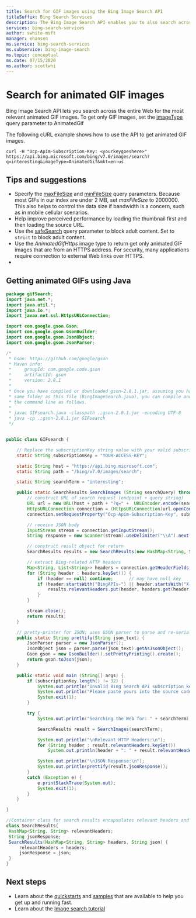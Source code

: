 ```yaml
---
title: Search for GIF images using the Bing Image Search API
titleSuffix: Bing Search Services
description: The Bing Image Search API enables you to also search across the entire Web for the most relevant .gif images.
services: bing-search-services
author: swhite-msft
manager: ehansen
ms.service: bing-search-services
ms.subservice: bing-image-search
ms.topic: conceptual
ms.date: 07/15/2020
ms.author: scottwhi
---
```


# Search for animated GIF images 

Bing Image Search API lets you search across the entire Web for the most relevant animated GIF images. To get only GIF images, set the [imageType](../reference/query-parameters.md#imagetype) query parameter to AnimatedGif

The following cURL example shows how to use the API to get animated GIF images.

```curl
curl -H "Ocp-Apim-Subscription-Key: <yourkeygoeshere>" https://api.bing.microsoft.com/bing/v7.0/images/search?q=interesting&imageType=AnimatedGif&mkt=en-us
```


## Tips and suggestions

- Specify the [maxFileSize](../reference/query-parameters.md#maxfilesize) and [minFileSize](../reference/query-parameters.md#minfilesize) query parameters. Because most GIFs in our index are under 2 MB, set *maxFileSize* to 2000000. This also helps to control the data size if bandwidth is a concern, such as in mobile cellular scenarios.
- Help improve perceived performance by loading the thumbnail first and then loading the source URL.  
- Use the [safeSearch](../reference/query-parameters.md#safesearch) query parameter to block adult content. Set to `strict` to block adult content.
- Use the *AnimatedGifHttps* image type to return get only animated GIF images that are from an HTTPS address. For security, many applications require connection to external Web links over HTTPS.
- 

<a name="gifExample"></a>

## Getting animated GIFs using Java


```java
package gifSearch;
import java.net.*;
import java.util.*;
import java.io.*;
import javax.net.ssl.HttpsURLConnection;

import com.google.gson.Gson;
import com.google.gson.GsonBuilder;
import com.google.gson.JsonObject;
import com.google.gson.JsonParser;

/*
 * Gson: https://github.com/google/gson
 * Maven info:
 *     groupId: com.google.code.gson
 *     artifactId: gson
 *     version: 2.8.1
 *
 * Once you have compiled or downloaded gson-2.8.1.jar, assuming you have placed it in the
 * same folder as this file (BingImageSearch.java), you can compile and run this program at
 * the command line as follows.
 *
 * javac GIFsearch.java -classpath .;gson-2.8.1.jar -encoding UTF-8
 * java -cp .;gson-2.8.1.jar GIFsearch
 */


public class GIFsearch {

	// Replace the subscriptionKey string value with your valid subscription key.
    static String subscriptionKey = "YOUR-ACCESS-KEY";

    static String host = "https://api.bing.microsoft.com";
    static String path = "/bing/v7.0/images/search";

    static String searchTerm = "interesting";

    public static SearchResults SearchImages (String searchQuery) throws Exception {
        // construct URL of search request (endpoint + query string)
        URL url = new URL(host + path + "?q=" +  URLEncoder.encode(searchQuery, "UTF-8") + "&imageType=AnimatedGif&mkt=en-us");
        HttpsURLConnection connection = (HttpsURLConnection)url.openConnection();
        connection.setRequestProperty("Ocp-Apim-Subscription-Key", subscriptionKey);

        // receive JSON body
        InputStream stream = connection.getInputStream();
        String response = new Scanner(stream).useDelimiter("\\A").next();

        // construct result object for return
        SearchResults results = new SearchResults(new HashMap<String, String>(), response);

        // extract Bing-related HTTP headers
        Map<String, List<String>> headers = connection.getHeaderFields();
        for (String header : headers.keySet()) {
            if (header == null) continue;      // may have null key
            if (header.startsWith("BingAPIs-") || header.startsWith("X-MSEdge-")) {
                results.relevantHeaders.put(header, headers.get(header).get(0));
            }
        }

        stream.close();
        return results;
    }

    // pretty-printer for JSON; uses GSON parser to parse and re-serialize
    public static String prettify(String json_text) {
        JsonParser parser = new JsonParser();
        JsonObject json = parser.parse(json_text).getAsJsonObject();
        Gson gson = new GsonBuilder().setPrettyPrinting().create();
        return gson.toJson(json);
    }

    public static void main (String[] args) {
        if (subscriptionKey.length() != 32) {
            System.out.println("Invalid Bing Search API subscription key!");
            System.out.println("Please paste yours into the source code.");
            System.exit(1);
        }

        try {
            System.out.println("Searching the Web for: " + searchTerm);

            SearchResults result = SearchImages(searchTerm);

            System.out.println("\nRelevant HTTP Headers:\n");
            for (String header : result.relevantHeaders.keySet())
                System.out.println(header + ": " + result.relevantHeaders.get(header));

            System.out.println("\nJSON Response:\n");
            System.out.println(prettify(result.jsonResponse));
        }
        catch (Exception e) {
            e.printStackTrace(System.out);
            System.exit(1);
        }
    }

}

//Container class for search results encapsulates relevant headers and JSON data
class SearchResults{
 HashMap<String, String> relevantHeaders;
 String jsonResponse;
 SearchResults(HashMap<String, String> headers, String json) {
     relevantHeaders = headers;
     jsonResponse = json;
 }
}

```


## Next steps

- Learn about the [quickstarts](../quickstarts/quickstarts.md) and [samples](../samples.md) that are available to help you get up and running fast.
- Learn about the [Image search tutorial](../tutorial/bing-image-search-single-page-app.md)
